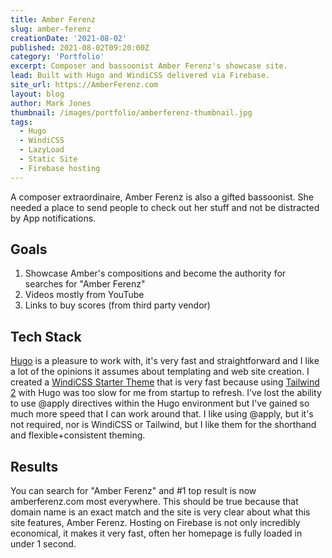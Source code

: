 ```yaml
---
title: Amber Ferenz
slug: amber-ferenz
creationDate: '2021-08-02'
published: 2021-08-02T09:20:00Z
category: 'Portfolio'
excerpt: Composer and bassoonist Amber Ferenz's showcase site.
lead: Built with Hugo and WindiCSS delivered via Firebase.
site_url: https://AmberFerenz.com
layout: blog
author: Mark Jones
thumbnail: /images/portfolio/amberferenz-thumbnail.jpg
tags:
  - Hugo
  - WindiCSS
  - LazyLoad
  - Static Site
  - Firebase hosting
---
```


A composer extraordinaire, Amber Ferenz is also a gifted bassoonist. She needed a place to send people to check out her stuff and not be distracted by App notifications. 

## Goals

1. Showcase Amber's compositions and become the authority for searches for "Amber Ferenz"
1. Videos mostly from YouTube
1. Links to buy scores (from third party vendor)

## Tech Stack

[Hugo](https://gohugo.io/) is a pleasure to work with, it's very fast and straightforward and I like a lot of the opinions it assumes about templating and web site creation. I created a [WindiCSS Starter Theme](https://github.com/taocode/hugo-theme-windicss-starter) that is very fast because using [Tailwind 2](https://tailwindcss.com/) with Hugo was too slow for me from startup to refresh. I've lost the ability to use @apply directives within the Hugo environment but I've gained so much more speed that I can work around that. I like using @apply, but it's not required, nor is WindiCSS or Tailwind, but I like them for the shorthand and flexible+consistent theming.

## Results

You can search for "Amber Ferenz" and #1 top result is now amberferenz.com most everywhere. This should be true because that domain name is an exact match and the site is very clear about what this site features, Amber Ferenz. Hosting on Firebase is not only incredibly economical, it makes it very fast, often her homepage is fully loaded in under 1 second.